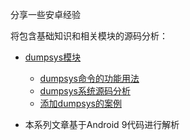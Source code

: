 分享一些安卓经验

将包含基础知识和相关模块的源码分析：

- [dumpsys模块](https://github.com/WalterLsaacson/Experience/tree/master/dumpsys%E5%88%86%E6%9E%90)
    - [dumpsys命令的功能用法](https://github.com/WalterLsaacson/Experience/blob/master/dumpsys%E5%88%86%E6%9E%90/01dumpsys%E5%91%BD%E4%BB%A4%E5%88%86%E6%9E%90%EF%BC%9Adumpsys%E5%91%BD%E4%BB%A4%E7%9A%84%E5%8A%9F%E8%83%BD.md)
    - [dumpsys系统源码分析](https://github.com/WalterLsaacson/Experience/blob/master/dumpsys%E5%88%86%E6%9E%90/02dumpsys%E5%91%BD%E4%BB%A4%E5%88%86%E6%9E%90%EF%BC%9Adumpsys%E7%B3%BB%E7%BB%9F%E6%BA%90%E7%A0%81%E5%88%86%E6%9E%90.md)
    - [添加dumpsys的案例](https://github.com/WalterLsaacson/Experience/blob/master/dumpsys%E5%88%86%E6%9E%90/03dumpsys%E5%91%BD%E4%BB%A4%E5%88%86%E6%9E%90%EF%BC%9A%E6%B7%BB%E5%8A%A0dumpsys%E7%9A%84%E6%A1%88%E4%BE%8B.md)



- 本系列文章基于Android 9代码进行解析
